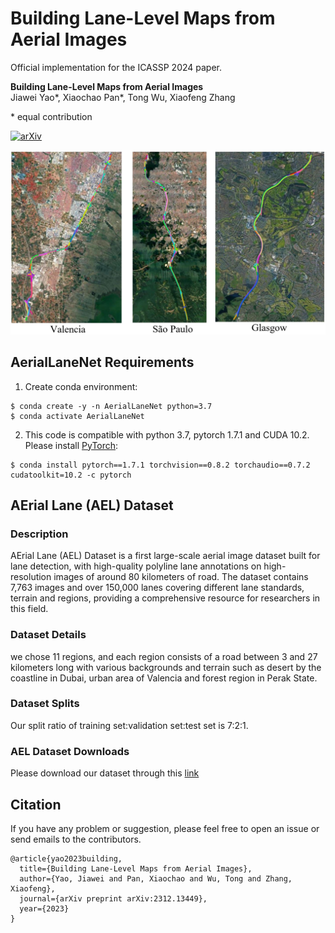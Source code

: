 # Building Lane-Level Maps from Aerial Images
Official implementation for the ICASSP 2024 paper.

**Building Lane-Level Maps from Aerial Images**\
Jiawei Yao*, 
Xiaochao Pan*, 
Tong Wu, 
Xiaofeng Zhang

\* equal contribution



[![arXiv](https://img.shields.io/badge/arXiv-2306.15670-yellow?logo=arXiv&logoColor=yellow)](https://arxiv.org/abs/2312.13449)


![image](./teaser.jpg)


## AerialLaneNet Requirements

1. Create conda environment:

```
$ conda create -y -n AerialLaneNet python=3.7
$ conda activate AerialLaneNet
```
2. This code is compatible with python 3.7, pytorch 1.7.1 and CUDA 10.2. Please install [PyTorch](https://pytorch.org/): 

```
$ conda install pytorch==1.7.1 torchvision==0.8.2 torchaudio==0.7.2 cudatoolkit=10.2 -c pytorch
```

## AErial Lane (AEL) Dataset 

### Description

AErial Lane (AEL) Dataset is a first large-scale aerial image dataset built for lane detection, with high-quality polyline lane annotations on high-resolution images of around 80 kilometers of road. The dataset contains 7,763 images and over 150,000 lanes covering different lane standards, terrain and regions, providing a comprehensive resource for researchers in this field.

### Dataset Details

we chose 11 regions, and each region consists of a road between 3 and 27 kilometers long with various backgrounds and terrain such as desert by the coastline in Dubai, urban area of Valencia and forest region in Perak State.

### Dataset Splits

Our split ratio of training set:validation set:test set is 7:2:1.

### AEL Dataset Downloads

Please download our dataset through this [link](https://drive.google.com/file/d/1fNTS4FrPbNUAWy6mdH9iqD3mYt7QHzIJ/view?usp=sharing)


## Citation

If you have any problem or suggestion, please feel free to open an issue or send emails to the contributors.

```
@article{yao2023building,
  title={Building Lane-Level Maps from Aerial Images},
  author={Yao, Jiawei and Pan, Xiaochao and Wu, Tong and Zhang, Xiaofeng},
  journal={arXiv preprint arXiv:2312.13449},
  year={2023}
}

```
